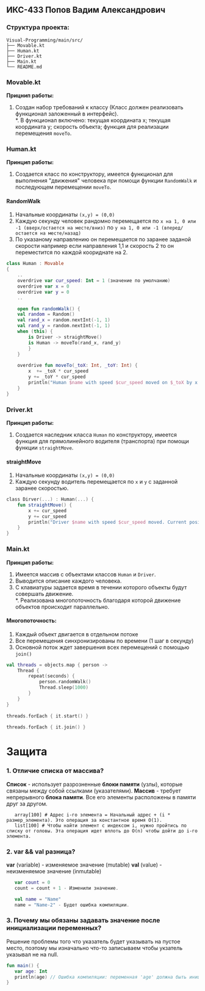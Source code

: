 ## ИКС-433 Попов Вадим Александрович

### Структура проекта:

```
Visual-Programming/main/src/
├── Movable.kt
├── Human.kt
├── Driver.kt
├── Main.kt
└── README.md
```

### Movable.kt
**Прицнип работы:**
1. Создан набор требований к классу (Класс должен реализовать функционал заложенный в интерфейс).    
*. В функционал включено: текущая координата x; текущая координата y; скорость объекта; функция для реализации перемещения `moveTo`.

### Human.kt
**Принцип работы:**
1. Создается класс по конструктору, имеется функционал для выполнения "движения" человека при помощи функции `RandomWalk` и последующем перемещении `moveTo`.

#### RandomWalk
1. Начальные координаты `(x,y) = (0,0)`
2. Каждую секунду человек рандомно перемещается по `x на 1, 0 или -1 (вверх/остается на месте/вниз)` по `y на 1, 0 или -1 (вперед/остается на месте/назад)`
3. По указаному направлению он перемещается по заранее заданой скорости например если направления 1,1 и скорость 2 то он переместится по каждой коориднате на 2.
   
```kotlin
class Human : Movable
{
    ..
    overdrive var cur_speed: Int = 1 (значение по умолчанию)
    overdrive var x = 0
    overdrive var y = 0
    ..

    open fun randomWalk() {
    val random = Random()
    val rand_x = random.nextInt(-1, 1)
    val rand_y = random.nextInt(-1, 1)
    when (this) {
        is Driver -> straightMove()
        is Human -> moveTo(rand_x, rand_y)
        }
    }
            
    overdrive fun moveTo(_toX: Int, _toY: Int) {
        x  += _toX * cur_speed
        y += _toY * cur_speed
        println("Human $name with speed $cur_speed moved on $_toX by x and $_toY by y. Current position: $x, $y")
    }
}
```

### Driver.kt
**Принцип работы:**
1. Создается наследник класса `Human` по конструктору, имеется функция для прямолинейного водителя (транспорта) при помощи функции `straightMove`.

#### straightMove
1. Начальные координаты `(x,y) = (0,0)`
2. Каждую секунду водитель перемещается по `x` и `y` с заданной заранее скоростью.

```kotlin
сlass Dirver(...) : Human(...) {
    fun straightMove() {
        x += cur_speed
        y += cur_speed
        println("Driver $name with speed $cur_speed moved. Current position: $x, $y")
    }
}
```

### Main.kt
**Принцип работы:**
1. Имеется массив с объектами классов `Human` и `Driver`.
2. Выводится описание каждого человека.
3. С клавиатуры задается время в течении которого объекты будут совершать движение.    
*. Реализована многопоточность благодаря которой движение объектов происходит параллельно.

#### Многопоточность:

1. Каждый объект двигается в отдельном потоке
2. Все перемещения синхронизированы по времени (1 шаг в секунду)
3. Основной поток ждет завершения всех перемещений с помощью `join()`

```kotlin
val threads = objects.map { person ->
    Thread {
        repeat(seconds) {
            person.randomWalk()
            Thread.sleep(1000)
        }
    }
}
        
threads.forEach { it.start() }
        
threads.forEach { it.join() }
```

# Защита
### 1. Отличие списка от массива?
**Список** - использует разрозненные **блоки памяти** (узлы), которые связаны между собой ссылками (указателями).
**Массив** - требует непрерывного **блока памяти**. Все его элементы расположены в памяти друг за другом.

```
   array[100] # Адрес i-го элемента = Начальный адрес + (i * размер_элемента). Это операция за константное время O(1).
   list[100] # Чтобы найти элемент с индексом i, нужно пройтись по списку от головы. Эта операция идет вплоть до O(n) чтобы дойти до i-го элемента.
```

### 2. var && val разница?
**var** (variable) - изменяемое значение (mutable)
**val** (value) - неизменяемое значение (inmutable)

```kotlin
   var count = 0
   count = count + 1 - Изменили значение.

   val name = "Name"
   name = "Name-2" - Будет ошибка компиляции.
```

### 3. Почему мы обязаны задавать значение после инициализации переменных?
Решение проблемы того что указатель будет указывать на пустое место, поэтому мы изначально что-то записываем чтобы укзатель указывал не на null.

```kotlin
fun main() {
   var age: Int
   println(age) // Ошибка компиляции: переменная 'age' должна быть инициализирована
}
```
